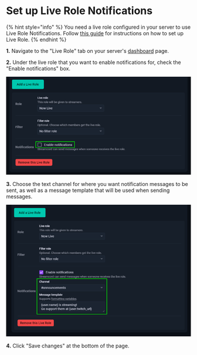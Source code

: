 # Set up Live Role Notifications

{% hint style="info" %}
You need a live role configured in your server to use Live Role Notifications. Follow [this guide](../via-dashboard.md) for instructions on how to set up Live Role.
{% endhint %}

**1.** Navigate to the "Live Role" tab on your server's [dashboard](https://dash.streamcord.io/) page.

**2.** Under the live role that you want to enable notifications for, check the "Enable notifications" box.

![Select the "Enable notifications" box.](<../../.gitbook/assets/image (31).png>)

**3.** Choose the text channel for where you want notification messages to be sent, as well as a message template that will be used when sending messages.

![Select a Discord channel and message template.](<../../.gitbook/assets/image (34).png>)

**4.** Click "Save changes" at the bottom of the page.
